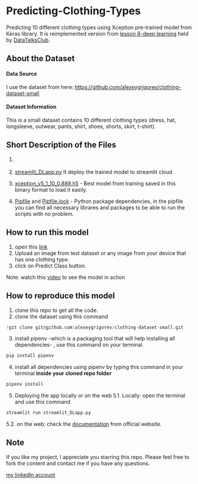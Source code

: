 # Predicting-Clothing-Types
Predicting 10 different clothing types using Xception pre-trained model from Keras library.
It is reimplemented version from [lesson 8-deep learning](https://github.com/alexeygrigorev/mlbookcamp-code/tree/master/course-zoomcamp/08-deep-learning) held by [DataTalksClub](https://datatalks.club/).

## About the Dataset
#### Data Source
I use the dataset from here:
https://github.com/alexeygrigorev/clothing-dataset-small

#### Dataset Information
This is a small dataset contains 10 different clothing types (dress, hat, longsleeve, outwear, pants, shirt, shoes, shorts, skirt, t-shirt).

## Short Description of the Files
1. []()

2. [streamlit_DLapp.py](https://github.com/AbdassalamAhmad/Predicting-Clothing-Types/blob/main/streamlit_DLapp.py) It deploy the trained model to streamlit cloud 

3. [xception_v5_1_10_0.889.h5](https://github.com/AbdassalamAhmad/Predicting-Clothing-Types/blob/main/xception_v5_1_10_0.889.h5) - Best model from training saved in this binary format to load it easily.


4. [Pipfile](https://github.com/AbdassalamAhmad/Predicting-Clothing-Types/blob/main/Pipfile) and [Pipfile.lock](https://github.com/AbdassalamAhmad/Predicting-Clothing-Types/blob/main/Pipfile.lock) - Python package dependencies, in the pipfile you can find all necessary librares and packages to be able to run the scripts with no problem.
## How to run this model
1. open this [link](https://share.streamlit.io/abdassalamahmad/predicting-clothing-types/main/streamlit_DLapp.py)
2. Upload an image from test dataset or any image from your device that has one clothing type.
3. click on Predict Class button.

Note: watch this [video](https://vimeo.com/660125714/22a8430d76) to see the model in action


## How to reproduce this model
1. clone this repo to get all the code.
2. clone the dataset using this command
```py
!git clone git@github.com:alexeygrigorev/clothing-dataset-small.git
```
3. install pipenv -which is a packaging tool that will help installing all dependencies- , use this command on your terminal.
```py
pip install pipenv
```
4. install all dependencies using pipenv by typing this command in your terminal **inside your cloned repo folder** 
```py
pipenv install
```
5. Deploying the app locally or on the web
5.1. Locally: open the terminal and use this command
```py
streamlit run streamlit_DLapp.py
```
5.2. on the web: check the [documentation](https://docs.streamlit.io/streamlit-cloud/get-started/deploy-an-app) from official website.  

## Note
If you like my project, I appreciate you starring this repo. Please feel free to fork the content and contact me if you have any questions.

[my linkedIn account](https://www.linkedin.com/in/abdassalam-ahmad/)
